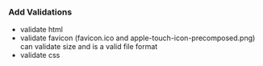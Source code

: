### Add Validations
- validate html
- validate favicon (favicon.ico and apple-touch-icon-precomposed.png)
  can validate size and is a valid file format
- validate css
